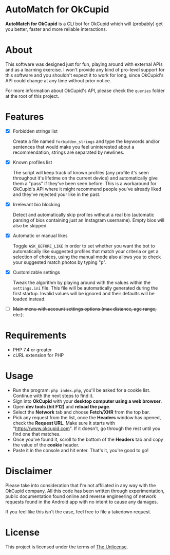 AutoMatch for OkCupid
=====================

**AutoMatch for OkCupid** is a CLI bot for OkCupid which will (probably) get you better, faster and more reliable interactions.

# About

This software was designed just for fun, playing around with external APIs and as a learning exercise. I won't provide any kind of pro-level support for this software and you shouldn't expect it to work for long, since OkCupid's API could change at any time without prior notice.

For more information about OkCupid's API, please check the `queries` folder at the root of this project.

# Features

- [X] Forbidden strings list

    Create a file named `forbidden_strings` and type the keywords and/or sentences that would make you feel uninterested about a recommendation, strings are separated by newlines.

- [X] Known profiles list

    The script will keep track of known profiles (any profile it's seen throughout it's lifetime on the current device) and automatically give them a "pass" if they've been seen before. This is a workaround for OkCupid's API where it might recommend people you've already liked and they've rejected your like in the past.

- [X] Irrelevant bio blocking

    Detect and automatically skip profiles without a real bio (automatic parsing of bios containing just an Instagram username). Empty bios will also be skipped. 

- [X] Automatic or manual likes

    Toggle `ASK_BEFORE_LIKE` in order to set whether you want the bot to automatically like suggested profiles that match your criteria or get a selection of choices, using the manual mode also allows you to check your suggested match photos by typing "p".

- [X] Customizable settings

    Tweak the algorithm by playing around with the values within the `settings.ini` file. This file will be automatically generated during the first startup. Invalid values will be ignored and their defaults will be loaded instead.

- [ ] ~~Main menu with account settings options (max distance, age range, etc.).~~

# Requirements

- PHP 7.4 or greater
- cURL extension for PHP

# Usage

- Run the program: `php index.php`, you'll be asked for a cookie list. Continue with the next steps to find it.
- Sign into **OkCupid** with your **desktop computer using a web browser**.
- Open **dev tools (hit F12)** and **reload the page**.
- Select the **Network** tab and choose **Fetch/XHR** from the top bar.
- Pick any request from the list, once the **Headers** window has opened, check the **Request URL**. Make sure it starts with "https://www.okcupid.com". If it doesn't, go through the rest until you find one that matches.
- Once you've found it, scroll to the bottom of the **Headers** tab and copy the value of the **cookie** header.
- Paste it in the console and hit enter. That's it, you're good to go!

# Disclaimer

Please take into consideration that I'm not affiliated in any way with the OkCupid company. All this code has been written through experimentation, public documentation found online and reverse engineering of network requests found in the Android app with no intent to cause any damages.

If you feel like this isn't the case, feel free to file a takedown request.

# License

This project is licensed under the terms of [The Unlicense](LICENSE).